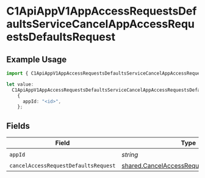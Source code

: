 # C1ApiAppV1AppAccessRequestsDefaultsServiceCancelAppAccessRequestsDefaultsRequest

## Example Usage

```typescript
import { C1ApiAppV1AppAccessRequestsDefaultsServiceCancelAppAccessRequestsDefaultsRequest } from "conductorone-sdk-typescript/sdk/models/operations";

let value:
  C1ApiAppV1AppAccessRequestsDefaultsServiceCancelAppAccessRequestsDefaultsRequest =
    {
      appId: "<id>",
    };
```

## Fields

| Field                                                                                                         | Type                                                                                                          | Required                                                                                                      | Description                                                                                                   |
| ------------------------------------------------------------------------------------------------------------- | ------------------------------------------------------------------------------------------------------------- | ------------------------------------------------------------------------------------------------------------- | ------------------------------------------------------------------------------------------------------------- |
| `appId`                                                                                                       | *string*                                                                                                      | :heavy_check_mark:                                                                                            | N/A                                                                                                           |
| `cancelAccessRequestDefaultsRequest`                                                                          | [shared.CancelAccessRequestDefaultsRequest](../../../sdk/models/shared/cancelaccessrequestdefaultsrequest.md) | :heavy_minus_sign:                                                                                            | N/A                                                                                                           |